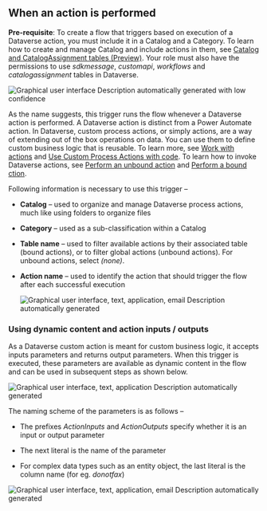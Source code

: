 When an action is performed
---------------------------

**Pre-requisite**: To create a flow that triggers based on execution of a
Dataverse action, you must include it in a Catalog and a Category. To learn how
to create and manage Catalog and include actions in them, see [Catalog and
CatalogAssignment tables
(Preview)](https://docs.microsoft.com/en-us/powerapps/developer/data-platform/catalog-catalogassignment).
Your role must also have the permissions to use *sdkmessage*, *customapi*,
*workflows* and *catalogassignment* tables in Dataverse.

![Graphical user interface Description automatically generated with low confidence](media/fda27fcf4067248e47b7efd3daed4511.png)

As the name suggests, this trigger runs the flow whenever a Dataverse action is
performed. A Dataverse action is distinct from a Power Automate action. In
Dataverse, custom process actions, or simply actions, are a way of extending out
of the box operations on data. You can use them to define custom business logic
that is reusable. To learn more, see [Work with
actions](https://docs.microsoft.com/en-us/powerapps/maker/data-platform/actions)
and [Use Custom Process Actions with
code](https://docs.microsoft.com/en-us/powerapps/developer/data-platform/workflow-custom-actions).
To learn how to invoke Dataverse actions, see [Perform an unbound
action](#_Perform_an_unbound) and [Perform a bound ction](#_Perform_a_bound).

Following information is necessary to use this trigger –

-   **Catalog** – used to organize and manage Dataverse process actions, much
    like using folders to organize files

-   **Category** – used as a sub-classification within a Catalog

-   **Table name** – used to filter available actions by their associated table
    (bound actions), or to filter global actions (unbound actions). For unbound
    actions, select *(none)*.

-   **Action name** – used to identify the action that should trigger the flow
    after each successful execution

    ![Graphical user interface, text, application, email Description automatically generated](media/7373b607775f2b462f951a8df96e5625.png)

### Using dynamic content and action inputs / outputs

As a Dataverse custom action is meant for custom business logic, it accepts
inputs parameters and returns output parameters. When this trigger is executed,
these parameters are available as dynamic content in the flow and can be used in
subsequent steps as shown below.

![Graphical user interface, text, application Description automatically generated](media/fc29283af115f6b447aba24655ee2747.png)

The naming scheme of the parameters is as follows –

-   The prefixes *ActionInputs* and *ActionOutputs* specify whether it is an
    input or output parameter

-   The next literal is the name of the parameter

-   For complex data types such as an entity object, the last literal is the
    column name (for eg. *donotfax*)

![Graphical user interface, text, application, email Description automatically generated](media/2570885e7cba9c63b45ccaefc6b55056.png)

